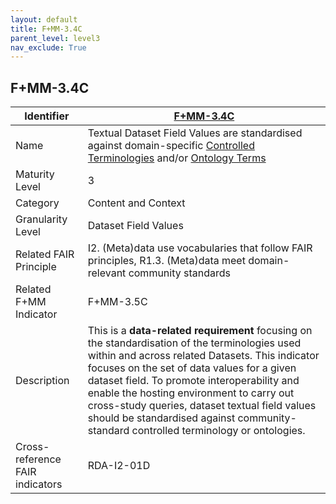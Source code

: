 ```yaml
---
layout: default
title: F+MM-3.4C
parent_level: level3
nav_exclude: True
---
```


## F+MM-3.4C

| Identifier | [F+MM-3.4C](https://github.com/FAIRplus/Data-Maturity/edit/v0.3/docs/_indicators/H.%20F+MM-3.4C.md) |
| --------- | ----------|
| Name | Textual Dataset Field Values are standardised against domain-specific [Controlled Terminologies](https://fairplus.github.io/Data-Maturity/docs/Glossary/#controlled-terminologies) and/or [Ontology Terms](https://fairplus.github.io/Data-Maturity/docs/Glossary/#ontology-terms) |
| Maturity Level | 3 |
| Category | Content and Context |
| Granularity Level | Dataset Field Values |
| Related FAIR Principle | I2. (Meta)data use vocabularies that follow FAIR principles, R1.3. (Meta)data meet domain-relevant community standards |
| Related F+MM Indicator| F+MM-3.5C|
| Description | This is a **data-related requirement** focusing on the standardisation of the terminologies used within and across related Datasets. This indicator focuses on the set of data values for a given dataset field. To promote interoperability and enable the hosting environment to carry out cross-study queries, dataset textual field values should be standardised against community-standard controlled terminology or ontologies.       |
| Cross-reference FAIR indicators | RDA-I2-01D |

